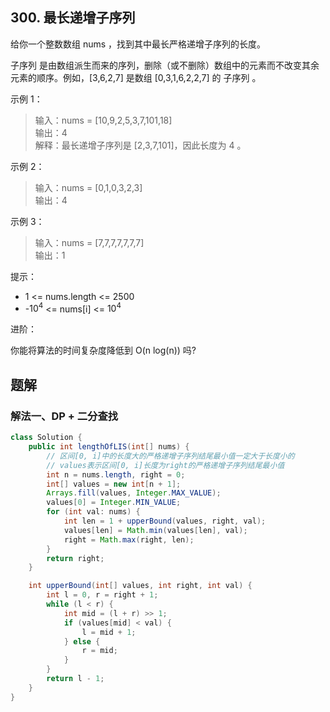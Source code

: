 ## 300. 最长递增子序列


给你一个整数数组 nums ，找到其中最长严格递增子序列的长度。

子序列 是由数组派生而来的序列，删除（或不删除）数组中的元素而不改变其余元素的顺序。例如，[3,6,2,7] 是数组 [0,3,1,6,2,2,7] 的
子序列
。

 
示例 1：

>输入：nums = [10,9,2,5,3,7,101,18]  
>输出：4  
>解释：最长递增子序列是 [2,3,7,101]，因此长度为 4 。  


示例 2：

>输入：nums = [0,1,0,3,2,3]  
>输出：4  


示例 3：

>输入：nums = [7,7,7,7,7,7,7]  
>输出：1  
 

提示：

- 1 <= nums.length <= 2500
- -$10^4$ <= nums[i] <= $10^4$


进阶：

你能将算法的时间复杂度降低到 O(n log(n)) 吗?


## 题解

### 解法一、DP + 二分查找

```java
class Solution {
    public int lengthOfLIS(int[] nums) {
        // 区间[0, i]中的长度大的严格递增子序列结尾最小值一定大于长度小的
        // values表示区间[0, i]长度为right的严格递增子序列结尾最小值
        int n = nums.length, right = 0;
        int[] values = new int[n + 1];
        Arrays.fill(values, Integer.MAX_VALUE);
        values[0] = Integer.MIN_VALUE;
        for (int val: nums) {
            int len = 1 + upperBound(values, right, val);
            values[len] = Math.min(values[len], val);
            right = Math.max(right, len);
        }
        return right;
    }

    int upperBound(int[] values, int right, int val) {
        int l = 0, r = right + 1;
        while (l < r) {
            int mid = (l + r) >> 1;
            if (values[mid] < val) {
                l = mid + 1;
            } else {
                r = mid;
            }
        }
        return l - 1;
    }
}
```